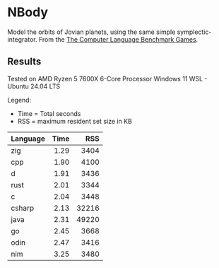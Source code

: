 # NBody
Model the orbits of Jovian planets, using the same simple symplectic-integrator. From the [The Computer Language Benchmark Games](https://benchmarksgame-team.pages.debian.net/benchmarksgame/description/nbody.html#nbody).

## Results

Tested on AMD Ryzen 5 7600X 6-Core Processor
Windows 11 WSL - Ubuntu 24.04 LTS

Legend:
* Time = Total seconds
* RSS = maximum resident set size in KB

| Language | Time |   RSS |
| -------- | ---: | ----: |
| zig      | 1.29 |  3404 |
| cpp      | 1.90 |  4100 |
| d        | 1.91 |  3436 |
| rust     | 2.01 |  3344 |
| c        | 2.04 |  3448 |
| csharp   | 2.13 | 32216 |
| java     | 2.31 | 49220 |
| go       | 2.45 |  3668 |
| odin     | 2.47 |  3416 |
| nim      | 3.25 |  3480 |
